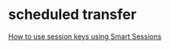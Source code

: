 # scheduled transfer


[How to use session keys using Smart Sessions](https://docs.rhinestone.wtf/module-sdk/using-modules/smart-sessions)

